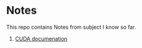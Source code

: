 # Notes
This repo contains Notes from subject I know so far.

1. [CUDA documenation](http://docs.nvidia.com/cuda/)
